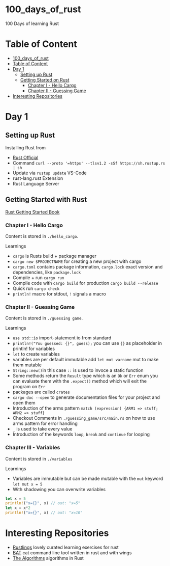 # 100_days_of_rust
100 Days of learning Rust
# Table of Content
- [100_days_of_rust](#100-days-of-rust)
- [Table of Content](#Table-of-Content)
- [Day 1](#day-1)
  * [Setting up Rust](#setting-up-rust)
  * [Getting Started on Rust](#getting-started-on-rust)
    + [Chapter I - Hello Cargo](#chapter-i---hello-cargo)
    + [Chapter II - Guessing Game](#chapter-ii---guessing-game)
- [Interesting Repositories](#interesting-repositories)
# Day 1 
## Setting up Rust
Installing Rust from 
* [Rust Official](https://www.rust-lang.org/tools/install)
* Command `curl --proto '=https' --tlsv1.2 -sSf https://sh.rustup.rs | sh` 
* Update via `rustup update`
VS-Code
* rust-lang.rust Extension
* Rust Language Server
## Getting Started with Rust
[Rust Getting Started Book](https://doc.rust-lang.org/book)
### Chapter I - Hello Cargo
Content is stored in `./hello_cargo`.

Learnings
* `cargo` is Rusts build + package manager
* `cargo new $PROJECTNAME` for creating a new project with cargo
* `cargo.toml` contains package information, `cargo.lock` exact version and dependencies, like `package.lock`
* Compile + run `cargo run`
* Compile code with `cargo build` for production `cargo build --release`
* Quick run `cargo check`
* `println!` macro for stdout, `!` signals a macro

### Chapter II - Guessing Game
Content is stored in `./guessing game`.

Learnings 
* `use std::io` import-statement io from standard
* `println!("You guessed: {}", guess);` you can use `{}` as placeholder in println! for variables
* `let` to create variables
* variables are per default immutable add `let mut varname` mut to make them mutable
* `String::new()`in this case `::` is used to invoce a static function 
* Some methods return the `Result` type which is an `Ok` or `Err` enum you can evaluate them with the `.expect()` method which will exit the program on `Err`
* packages are called `crates`
* `cargo doc --open` to generate documentation files for your project and open them
* Introduction of the arms pattern `match (expression) {ARM1 => stuff; ARM2 => stuff}`
* Checkout Comments in `./guessing_game/src/main.rs` on how to use arms pattern for error handling 
* `_` is used to take every value
* Introduction of the keywords `loop`, `break` and `continue` for looping

### Chapter III - Variables
Content is stored in `./variables`

Learnings
* Variables are immutable but can be made mutable with the `mut` keyword `let mut x = 5`
* With shadowing you can overwrite variables
```rust
let x = 5
println!("x={}", x) // out: "x=5"
let x = x*2
println!("x={}", x) // out: "x=10"
```
# Interesting Repositories

* [Rustlings](https://github.com/rust-lang/rustlings) lovely curated learning exercises for rust
* [BAT](https://github.com/sharkdp/bat) cat command line tool written in rust and with wings
* [The Algorithms](https://github.com/TheAlgorithms/Rust) algorithms in Rust
